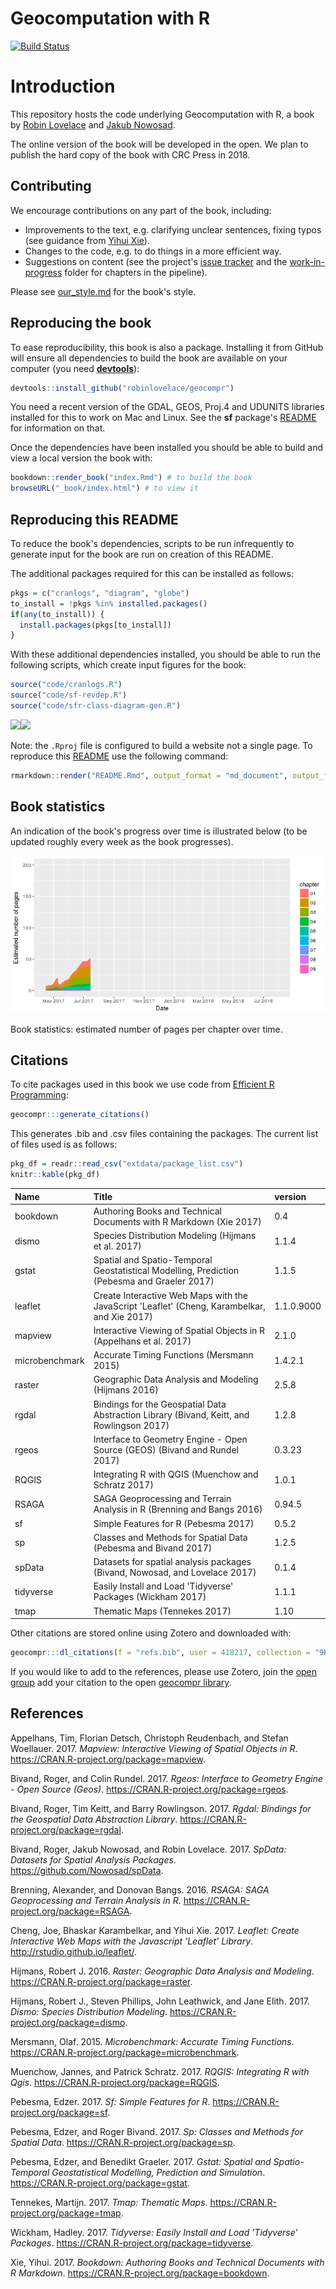 <!-- README.md is generated from README.Rmd. Please edit that file - rmarkdown::render('README.Rmd', output_format = 'md_document', output_file = 'README.md') -->
Geocomputation with R
=====================

[![Build Status](https://travis-ci.org/Robinlovelace/geocompr.svg?branch=master)](https://travis-ci.org/Robinlovelace/geocompr)

Introduction
============

This repository hosts the code underlying Geocomputation with R, a book by [Robin Lovelace](http://robinlovelace.net/) and [Jakub Nowosad](https://nowosad.github.io/).

The online version of the book will be developed in the open. We plan to publish the hard copy of the book with CRC Press in 2018.

Contributing
------------

We encourage contributions on any part of the book, including:

-   Improvements to the text, e.g. clarifying unclear sentences, fixing typos (see guidance from [Yihui Xie](https://yihui.name/en/2013/06/fix-typo-in-documentation/)).
-   Changes to the code, e.g. to do things in a more efficient way.
-   Suggestions on content (see the project's [issue tracker](https://github.com/Robinlovelace/geocompr/issues) and the [work-in-progress](https://github.com/Robinlovelace/geocompr/tree/master/work-in-progress) folder for chapters in the pipeline).

Please see [our\_style.md](https://github.com/Robinlovelace/geocompr/blob/master/our_style.md) for the book's style.

Reproducing the book
--------------------

To ease reproducibility, this book is also a package. Installing it from GitHub will ensure all dependencies to build the book are available on your computer (you need [**devtools**](https://github.com/hadley/devtools)):

``` r
devtools::install_github("robinlovelace/geocompr")
```

You need a recent version of the GDAL, GEOS, Proj.4 and UDUNITS libraries installed for this to work on Mac and Linux. See the **sf** package's [README](https://github.com/edzer/sfr) for information on that.

Once the dependencies have been installed you should be able to build and view a local version the book with:

``` r
bookdown::render_book("index.Rmd") # to build the book
browseURL("_book/index.html") # to view it
```

Reproducing this README
-----------------------

To reduce the book's dependencies, scripts to be run infrequently to generate input for the book are run on creation of this README.

The additional packages required for this can be installed as follows:

``` r
pkgs = c("cranlogs", "diagram", "globe")
to_install = !pkgs %in% installed.packages()
if(any(to_install)) {
  install.packages(pkgs[to_install])
}
```

With these additional dependencies installed, you should be able to run the following scripts, which create input figures for the book:

``` r
source("code/cranlogs.R")
source("code/sf-revdep.R")
source("code/sfr-class-diagram-gen.R")
```

![](figures/cranlogs-1.png)![](figures/cranlogs-2.png)

Note: the `.Rproj` file is configured to build a website not a single page. To reproduce this [README](https://github.com/Robinlovelace/geocompr/blob/master/README.Rmd) use the following command:

``` r
rmarkdown::render("README.Rmd", output_format = "md_document", output_file = "README.md")
```

Book statistics
---------------

An indication of the book's progress over time is illustrated below (to be updated roughly every week as the book progresses).

![](figures/bookstats-1.png)

Book statistics: estimated number of pages per chapter over time.

Citations
---------

To cite packages used in this book we use code from [Efficient R Programming](https://csgillespie.github.io/efficientR/):

``` r
geocompr:::generate_citations()
```

This generates .bib and .csv files containing the packages. The current list of files used is as follows:

``` r
pkg_df = readr::read_csv("extdata/package_list.csv")
knitr::kable(pkg_df)
```

| Name           | Title                                                                                        | version    |
|:---------------|:---------------------------------------------------------------------------------------------|:-----------|
| bookdown       | Authoring Books and Technical Documents with R Markdown (Xie 2017)                           | 0.4        |
| dismo          | Species Distribution Modeling (Hijmans et al. 2017)                                          | 1.1.4      |
| gstat          | Spatial and Spatio-Temporal Geostatistical Modelling, Prediction (Pebesma and Graeler 2017)  | 1.1.5      |
| leaflet        | Create Interactive Web Maps with the JavaScript 'Leaflet' (Cheng, Karambelkar, and Xie 2017) | 1.1.0.9000 |
| mapview        | Interactive Viewing of Spatial Objects in R (Appelhans et al. 2017)                          | 2.1.0      |
| microbenchmark | Accurate Timing Functions (Mersmann 2015)                                                    | 1.4.2.1    |
| raster         | Geographic Data Analysis and Modeling (Hijmans 2016)                                         | 2.5.8      |
| rgdal          | Bindings for the Geospatial Data Abstraction Library (Bivand, Keitt, and Rowlingson 2017)    | 1.2.8      |
| rgeos          | Interface to Geometry Engine - Open Source (GEOS) (Bivand and Rundel 2017)                   | 0.3.23     |
| RQGIS          | Integrating R with QGIS (Muenchow and Schratz 2017)                                          | 1.0.1      |
| RSAGA          | SAGA Geoprocessing and Terrain Analysis in R (Brenning and Bangs 2016)                       | 0.94.5     |
| sf             | Simple Features for R (Pebesma 2017)                                                         | 0.5.2      |
| sp             | Classes and Methods for Spatial Data (Pebesma and Bivand 2017)                               | 1.2.5      |
| spData         | Datasets for spatial analysis packages (Bivand, Nowosad, and Lovelace 2017)                  | 0.1.4      |
| tidyverse      | Easily Install and Load 'Tidyverse' Packages (Wickham 2017)                                  | 1.1.1      |
| tmap           | Thematic Maps (Tennekes 2017)                                                                | 1.10       |

Other citations are stored online using Zotero and downloaded with:

``` r
geocompr:::dl_citations(f = "refs.bib", user = 418217, collection = "9K6FRP6N")
```

If you would like to add to the references, please use Zotero, join the [open group](https://www.zotero.org/groups/418217/energy-and-transport) add your citation to the open [geocompr library](https://www.zotero.org/groups/418217/energy-and-transport/items/collectionKey/9K6FRP6N).

References
----------

Appelhans, Tim, Florian Detsch, Christoph Reudenbach, and Stefan Woellauer. 2017. *Mapview: Interactive Viewing of Spatial Objects in R*. <https://CRAN.R-project.org/package=mapview>.

Bivand, Roger, and Colin Rundel. 2017. *Rgeos: Interface to Geometry Engine - Open Source (Geos)*. <https://CRAN.R-project.org/package=rgeos>.

Bivand, Roger, Tim Keitt, and Barry Rowlingson. 2017. *Rgdal: Bindings for the Geospatial Data Abstraction Library*. <https://CRAN.R-project.org/package=rgdal>.

Bivand, Roger, Jakub Nowosad, and Robin Lovelace. 2017. *SpData: Datasets for Spatial Analysis Packages*. <https://github.com/Nowosad/spData>.

Brenning, Alexander, and Donovan Bangs. 2016. *RSAGA: SAGA Geoprocessing and Terrain Analysis in R*. <https://CRAN.R-project.org/package=RSAGA>.

Cheng, Joe, Bhaskar Karambelkar, and Yihui Xie. 2017. *Leaflet: Create Interactive Web Maps with the Javascript ’Leaflet’ Library*. <http://rstudio.github.io/leaflet/>.

Hijmans, Robert J. 2016. *Raster: Geographic Data Analysis and Modeling*. <https://CRAN.R-project.org/package=raster>.

Hijmans, Robert J., Steven Phillips, John Leathwick, and Jane Elith. 2017. *Dismo: Species Distribution Modeling*. <https://CRAN.R-project.org/package=dismo>.

Mersmann, Olaf. 2015. *Microbenchmark: Accurate Timing Functions*. <https://CRAN.R-project.org/package=microbenchmark>.

Muenchow, Jannes, and Patrick Schratz. 2017. *RQGIS: Integrating R with Qgis*. <https://CRAN.R-project.org/package=RQGIS>.

Pebesma, Edzer. 2017. *Sf: Simple Features for R*. <https://CRAN.R-project.org/package=sf>.

Pebesma, Edzer, and Roger Bivand. 2017. *Sp: Classes and Methods for Spatial Data*. <https://CRAN.R-project.org/package=sp>.

Pebesma, Edzer, and Benedikt Graeler. 2017. *Gstat: Spatial and Spatio-Temporal Geostatistical Modelling, Prediction and Simulation*. <https://CRAN.R-project.org/package=gstat>.

Tennekes, Martijn. 2017. *Tmap: Thematic Maps*. <https://CRAN.R-project.org/package=tmap>.

Wickham, Hadley. 2017. *Tidyverse: Easily Install and Load ’Tidyverse’ Packages*. <https://CRAN.R-project.org/package=tidyverse>.

Xie, Yihui. 2017. *Bookdown: Authoring Books and Technical Documents with R Markdown*. <https://CRAN.R-project.org/package=bookdown>.
